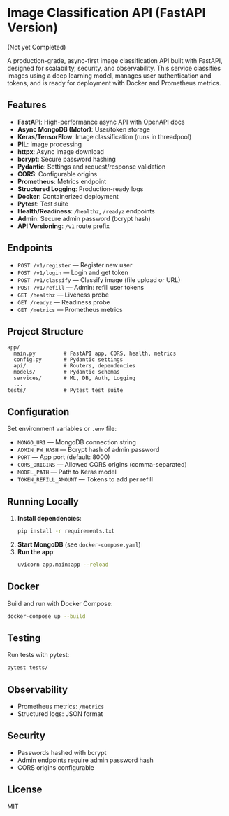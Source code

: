 # Image Classification API (FastAPI Version)
(Not yet Completed)

A production-grade, async-first image classification API built with FastAPI, designed for scalability, security, and observability. This service classifies images using a deep learning model, manages user authentication and tokens, and is ready for deployment with Docker and Prometheus metrics.

## Features

- **FastAPI**: High-performance async API with OpenAPI docs
- **Async MongoDB (Motor)**: User/token storage
- **Keras/TensorFlow**: Image classification (runs in threadpool)
- **PIL**: Image processing
- **httpx**: Async image download
- **bcrypt**: Secure password hashing
- **Pydantic**: Settings and request/response validation
- **CORS**: Configurable origins
- **Prometheus**: Metrics endpoint
- **Structured Logging**: Production-ready logs
- **Docker**: Containerized deployment
- **Pytest**: Test suite
- **Health/Readiness**: `/healthz`, `/readyz` endpoints
- **Admin**: Secure admin password (bcrypt hash)
- **API Versioning**: `/v1` route prefix

## Endpoints

- `POST /v1/register` — Register new user
- `POST /v1/login` — Login and get token
- `POST /v1/classify` — Classify image (file upload or URL)
- `POST /v1/refill` — Admin: refill user tokens
- `GET /healthz` — Liveness probe
- `GET /readyz` — Readiness probe
- `GET /metrics` — Prometheus metrics

## Project Structure

```
app/
  main.py         # FastAPI app, CORS, health, metrics
  config.py       # Pydantic settings
  api/            # Routers, dependencies
  models/         # Pydantic schemas
  services/       # ML, DB, Auth, Logging
  ...
tests/            # Pytest test suite
```

## Configuration

Set environment variables or `.env` file:
- `MONGO_URI` — MongoDB connection string
- `ADMIN_PW_HASH` — Bcrypt hash of admin password
- `PORT` — App port (default: 8000)
- `CORS_ORIGINS` — Allowed CORS origins (comma-separated)
- `MODEL_PATH` — Path to Keras model
- `TOKEN_REFILL_AMOUNT` — Tokens to add per refill

## Running Locally

1. **Install dependencies**:
   ```bash
   pip install -r requirements.txt
   ```
2. **Start MongoDB** (see `docker-compose.yaml`)
3. **Run the app**:
   ```bash
   uvicorn app.main:app --reload
   ```

## Docker

Build and run with Docker Compose:
```bash
docker-compose up --build
```

## Testing

Run tests with pytest:
```bash
pytest tests/
```

## Observability
- Prometheus metrics: `/metrics`
- Structured logs: JSON format

## Security
- Passwords hashed with bcrypt
- Admin endpoints require admin password hash
- CORS origins configurable

## License
MIT
